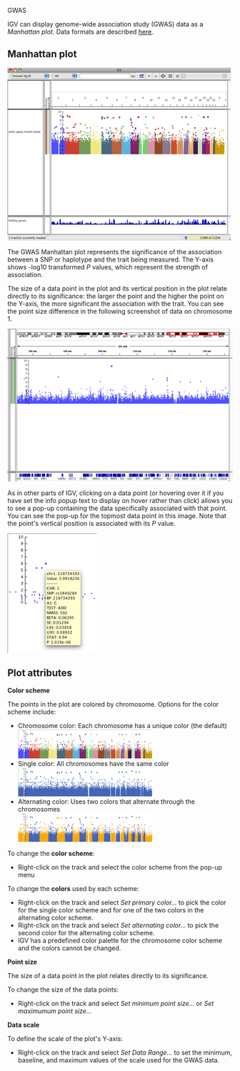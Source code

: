<!---
The page title should not go in the menu
-->
<p class="page-title"> GWAS </p>

IGV can display genome-wide association study (GWAS)  data as a *Manhattan plot*. Data
formats are described [here](../../../../FileFormats/DataTracks/#gwas).

## Manhattan plot

![](../img/igv_gwas.jpg)

The GWAS Manhattan plot represents the significance of the association between a SNP or haplotype and the trait being measured. The Y-axis shows -log10 transformed *P* values, which represent the strength of association.

The size of a data point in the plot and its vertical position in the plot relate directly to its
significance: the larger the point and the higher the point on the Y-axis, the more significant the association with the trait. You can see the point size difference in the following screenshot of data on chromosome 1.

![](../img/igv_gwas_detail.jpg)

As in other parts of IGV, clicking on a data point (or hovering over it if you have set the info popup text to display on hover rather than click) allows you to see a pop-up containing the data specifically
associated with that point. You can see the pop-up for the topmost data point in this image. Note that the point's vertical position is associated with its _P_ value.

![](../img/igv_gwas_popup.jpg)

## Plot attributes

**Color scheme**

The points in the plot are colored by chromosome. Options for the color scheme include:

* Chromosome color: Each chromosome has a unique color (the default)<br>
    ![](../img/igv_gwas_chromcol.jpg)
* Single color: All chromosomes have the same color<br>
    ![](../img/igv_gwas_singcol.jpg)
* Alternating color: Uses two colors that alternate through the chromosomes<br>
    ![](../img/igv_gwas_altcol.jpg)

To change the **color scheme**:

* Right-click on the track and select the color scheme from the pop-up menu

To change the **colors** used by each scheme:

* Right-click on the track and select *Set primary color...* to pick the color for the single color scheme and for one of the two colors in the alternating color scheme.
* Right-click on the track and select *Set alternating color...* to pick the second color for the alternating color scheme.
* IGV has a predefined color palette for the chromosome color scheme and the colors cannot be changed.

**Point size**

The size of a data point in the plot relates directly to its significance. 

To change the size of the data points:

* Right-click on the track and select *Set minimum point size...* or *Set maximumum point size...*

**Data scale**

To define the scale of the plot's Y-axis:

* Right-click on the track and select *Set Data Range...* to set the minimum, baseline, and maximum values of the scale used for the GWAS data.





